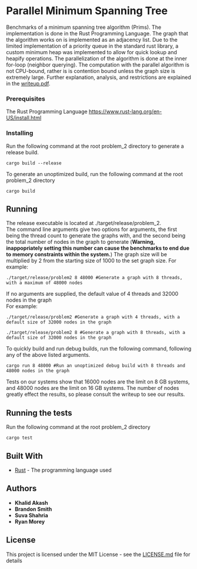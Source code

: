 # Parallel Minimum Spanning Tree

Benchmarks of a minimum spanning tree algorithm (Prims). The implementation is done in the Rust Programming Language. The graph that the algorithm works on is implemented as an adjacency list. Due to the limited implementation of a priority queue in the standard rust library, a custom minimum heap was implemented to allow for quick lookup and heapify operations. The parallelization of the algorithm is done at the inner for-loop (neighbor querying). The computation with the parallel algorithm is not CPU-bound, rather is is contention bound unless the graph size is extremely large. Further explanation, analysis, and restrictions are explained in the [writeup.pdf](./writeup.pdf).

### Prerequisites

The Rust Programming Language
https://www.rust-lang.org/en-US/install.html

### Installing

Run the following command at the root problem_2 directory to generate a release build.
```
cargo build --release
```
To generate an unoptimized build, run the following command at the root problem_2 directory
```
cargo build
```
## Running

The release executable is located at ./target/release/problem_2.  
The command line arguments give two options for arguments, the first being the thread count to generate the graphs with, and the second being the total number of nodes in the graph to generate (**Warning, inappopriately setting this number can cause the benchmarks to end due to memory constraints within the system.**) The graph size will be multiplied by 2 from the starting size of 1000 to the set graph size.
For example:
```
./target/release/problem2 8 48000 #Generate a graph with 8 threads, with a maximum of 48000 nodes
```
If no arguments are supplied, the default value of 4 threads and 32000 nodes in the graph  
For example:
```
./target/release/problem2 #Generate a graph with 4 threads, with a default size of 32000 nodes in the graph  
```
```
./target/release/problem2 8 #Generate a graph with 8 threads, with a default size of 32000 nodes in the graph  
```
To quickly build and run debug builds, run the following command, following any of the above listed arguments.  
```
cargo run 8 48000 #Run an unoptimized debug build with 8 threads and 48000 nodes in the graph
```
Tests on our systems show that 16000 nodes are the limit on 8 GB systems, and 48000 nodes are the limit on 16 GB systems. The number of nodes greatly effect the results, so please consult the writeup to see our results.

## Running the tests

Run the following command at the root problem_2 directory
```
cargo test
```

## Built With

* [Rust](https://www.rust-lang.org/en-US/) - The programming language used


## Authors

* **Khalid Akash**
* **Brandon Smith**
* **Suva Shahria**
* **Ryan Morey**

## License

This project is licensed under the MIT License - see the [LICENSE.md](../LICENSE.md) file for details
